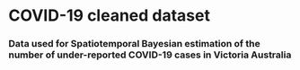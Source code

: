 # COVID-19 cleaned dataset

### Data used for Spatiotemporal Bayesian estimation of the number of under-reported COVID-19 cases in Victoria Australia

